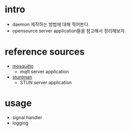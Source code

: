 # intro

- daemon 제작하는 방법에 대해 적어본다.
- opensource server application들을 참고해서 정리해보자.

# reference sources

- [mosquitto](https://github.com/eclipse/mosquitto)
  - mqtt server application
- [stuntman](https://github.com/jselbie/stunserver)
  - STUN server application
  
# usage

- signal handler
- logging

